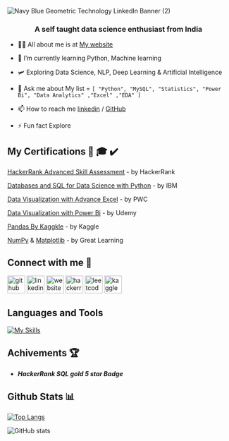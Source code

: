 

![Navy Blue Geometric Technology LinkedIn Banner (2)](https://github.com/punithyc/punithyc/assets/123263654/bdfcf3da-69ca-4988-8dba-aec574c0bb72)

 
 ### <p align='center'>A self taught data science enthusiast from India</p>
 



- 👨‍💻 All about me is at  [My website](https://bio.link/punithyc)
 
- 🌱 I’m currently learning Python, Machine learning

- 🛩️ Exploring Data Science, NLP, Deep Learning & Artificial Intelligence
 
- 💬 Ask me about My list = ```[ "Python", "MySQL", "Statistics", "Power Bi", "Data Analytics" ,"Excel" ,"EDA" ]```
 
- 📫 How to reach me  [linkedin](www.linkedin.com/in/punith-yc) / [GitHub](https://github.com/punithyc)
 
- ⚡ Fun fact  Explore 

## My Certifications 📜 🎓 ✔️
[HackerRank Advanced Skill Assessment](https://www.hackerrank.com/certificates/d68282519075) - by  HackerRank<br>

[ Databases and SQL for Data Science with Python](https://www.coursera.org/account/accomplishments/certificate/X5VJVTQD2SXT) - by IBM<br>

[Data Visualization with Advance Excel](https://www.coursera.org/account/accomplishments/certificate/K7VQVJNJFY6T) - by PWC<br>

[Data Visualization with Power Bi](https://www.udemy.com/certificate/UC-b8093fed-facb-4bb9-b9a2-7eb9507fee1a/) - by Udemy<br>

[Pandas By Kaggkle](https://www.kaggle.com/learn/certification/ycpunithguest/pandas) - by Kaggle<br>

[NumPy](https://olympus.mygreatlearning.com/courses/50633/certificate) & [Matplotlib](https://olympus.mygreatlearning.com/courses/56749/certificate) - by Great Learning

## Connect with me 🔗
[<img src='https://cdn.jsdelivr.net/npm/simple-icons@3.0.1/icons/github.svg' alt='github' height='40'>](https://github.com/https://github.com/punithyc)      [<img src='https://cdn.jsdelivr.net/npm/simple-icons@3.0.1/icons/linkedin.svg' alt='linkedin' height='40'>](https://www.linkedin.com/in/www.linkedin.com/in/punith-yc/) 
    [<img src='https://cdn.jsdelivr.net/npm/simple-icons@3.0.1/icons/icloud.svg' alt='website' height='40'>](https://bio.link/punithyc)        [<img src='https://cdn.jsdelivr.net/npm/simple-icons@3.0.1/icons/hackerrank.svg' alt='hackerrank' height='40'>](https://www.hackerrank.com/profile/punithyc8688)    [<img src='https://cdn.jsdelivr.net/npm/simple-icons@3.0.1/icons/leetcode.svg' alt='leetcode' height='40'>](https://leetcode.com/punithyc8688/)   [<img src='https://cdn.jsdelivr.net/npm/simple-icons@3.0.1/icons/kaggle.svg' alt='kaggle' height='40'>](https://www.kaggle.com/ycpunithguest)  



## Languages and Tools
[![My Skills](https://skillicons.dev/icons?i=mysql,py,azure,react,vue,flutter&perline=15)](https://skillicons.dev)


## Achivements 🏆

* *__HackerRank SQL gold 5 star Badge__*

## Github Stats 📊

[![Top Langs](https://github-readme-stats.vercel.app/api/top-langs/?username=punithyc)](https://github.com/anuraghazra/github-readme-stats)

![GitHub stats](https://github-readme-stats.vercel.app/api?username=punithyc&show_icons=true)  

 

